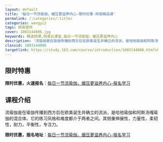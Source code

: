```yaml
---
layout: default
title: '每日一节流瑜伽，缓压更滋养内心-限时优惠-网易精品课'
permalink: /:categories/:title/
categories: wangyi2
tags: 网易提供
cover: 1003144006.jpg
keywords: 精选网课,网易云课堂,每日一节流瑜伽，缓压更滋养内心
description: '流瑜伽是在瑜伽传播到西方后在欧美诞生并确立的流派，是哈他瑜伽和阿斯汤嘎瑜伽的混合体。它的练习风格和难度都介于两者之间。其'
classid: 1003144006
targetlink: https://study.163.com/course/introduction/1003144006.htm?share=1&shareId=1025206652&utm_campaign=share&utm_medium=iphoneShare&utm_source=&utm_u=1025206652
---
```


## 限时特惠

**限时优惠，火速报名**：[每日一节流瑜伽，缓压更滋养内心-报名学习](https://study.163.com/course/introduction/1003144006.htm?share=1&shareId=1025206652&utm_campaign=share&utm_medium=iphoneShare&utm_source=&utm_u=1025206652)

## 课程介绍

流瑜伽是在瑜伽传播到西方后在欧美诞生并确立的流派，是哈他瑜伽和阿斯汤嘎瑜伽的混合体。它的练习风格和难度都介于两者之间。其侧重伸展性，力量性，柔韧性，耐力，平衡性，专注力。

**限时优惠，报名地址**：[每日一节流瑜伽，缓压更滋养内心-报名学习](https://study.163.com/course/introduction/1003144006.htm?share=1&shareId=1025206652&utm_campaign=share&utm_medium=iphoneShare&utm_source=&utm_u=1025206652)

